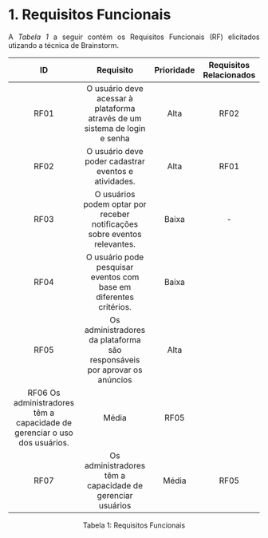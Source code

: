 # 1. Requisitos Funcionais

<p align="justify">A <i>Tabela 1</i> a seguir contém os Requisitos Funcionais (RF) elicitados utizando a técnica de Brainstorm.</p>

| ID   |                                 Requisito                                 | Prioridade | Requisitos Relacionados |
| :--: | :-----------------------------------------------------------------------: | :--------: | :---------: |
| RF01 |O usuário deve acessar à plataforma através de um sistema de login e senha |  Alta      |    RF02     |
| RF02 |    O usuário deve poder cadastrar eventos e atividades.                   |  Alta      |    RF01     |
| RF03 |O usuários podem optar por receber notificações sobre eventos relevantes.  |  Baixa     |     -       |
| RF04 |  O usuário pode pesquisar eventos  com base em diferentes critérios.      |  Baixa     |             |
| RF05 | Os administradores da plataforma são responsáveis por aprovar os anúncios |   Alta     |             |              
| RF06  Os administradores têm a capacidade de gerenciar o uso dos usuários.       |   Média    |     RF05   
| RF07 |    Os administradores têm a capacidade de gerenciar usuários              |   Média    |     RF05    |


<div style="text-align: center">
<p>Tabela 1: Requisitos Funcionais</p>
</div>
